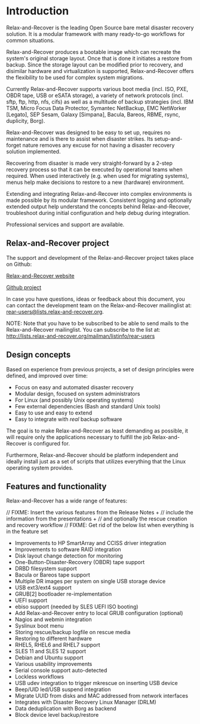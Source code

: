 # Introduction

Relax-and-Recover is the leading Open Source bare metal disaster recovery
solution. It is a modular framework with many ready-to-go workflows for
common situations.

Relax-and-Recover produces a bootable image which can recreate the system's
original storage layout. Once that is done it initiates a restore from backup.
Since the storage layout can be modified prior to recovery, and disimilar
hardware and virtualization is supported, Relax-and-Recover offers the
flexibility to be used for complex system migrations.

Currently Relax-and-Recover supports various boot media (incl. ISO, PXE,
OBDR tape, USB or eSATA storage), a variety of network protocols (incl.
sftp, ftp, http, nfs, cifs) as well as a multitude of backup strategies
(incl.  IBM TSM, Micro Focus Data Protector, Symantec NetBackup, EMC NetWorker [Legato],
SEP Sesam, Galaxy [Simpana], Bacula, Bareos, RBME, rsync, duplicity, Borg).

Relax-and-Recover was designed to be easy to set up, requires no maintenance
and is there to assist when disaster strikes. Its setup-and-forget nature
removes any excuse for not having a disaster recovery solution implemented.

Recovering from disaster is made very straight-forward by a 2-step recovery
process so that it can be executed by operational teams when required.
When used interactively (e.g. when used for migrating systems), menus help
make decisions to restore to a new (hardware) environment.

Extending and integrating Relax-and-Recover into complex environments is made
possible by its modular framework. Consistent logging and optionally extended
output help understand the concepts behind Relax-and-Recover, troubleshoot
during initial configuration and help debug during integration.

Professional services and support are available.


## Relax-and-Recover project
The support and development of the Relax-and-Recover project takes place
on Github:

[Relax-and-Recover website](http://relax-and-recover.org/)

[Github project](http://github.com/rear/rear/)

In case you have questions, ideas or feedback about this document, you
can contact the development team on the Relax-and-Recover mailinglist at:
rear-users@lists.relax-and-recover.org.

NOTE: Note that you have to be subscribed to be able to send mails to the
Relax-and-Recover mailinglist. You can subscribe to the list at:
http://lists.relax-and-recover.org/mailman/listinfo/rear-users


## Design concepts
Based on experience from previous projects, a set of design principles were
defined, and improved over time:

 - Focus on easy and automated disaster recovery
 - Modular design, focused on system administrators
 - For Linux (and possibly Unix operating systems)
 - Few external dependencies (Bash and standard Unix tools)
 - Easy to use and easy to extend
 - Easy to integrate with *real* backup software

The goal is to make Relax-and-Recover as least demanding as possible, it will
require only the applications necessary to fulfill the job Relax-and-Recover
is configured for.

Furthermore, Relax-and-Recover should be platform independent and ideally
install just as a set of scripts that utilizes everything that the Linux
operating system provides.


## Features and functionality
Relax-and-Recover has a wide range of features:

// FIXME: Insert the various features from the Release Notes +
//        include the information from the presentations +
//        and optionally the rescue creation and recovery workflow
// FIXME: Get rid of the below list when everything is in the feature set

 - Improvements to HP SmartArray and CCISS driver integration
 - Improvements to software RAID integration
 - Disk layout change detection for monitoring
 - One-Button-Disaster-Recovery (OBDR) tape support
 - DRBD filesystem support
 - Bacula or Bareos tape support
 - Multiple DR images per system on single USB storage device
 - USB ext3/ext4 support
 - GRUB[2] bootloader re-implementation
 - UEFI support
 - ebiso support (needed by SLES UEFI ISO booting)
 - Add Relax-and-Recover entry to local GRUB configuration (optional)
 - Nagios and webmin integration
 - Syslinux boot menu
 - Storing rescue/backup logfile on rescue media
 - Restoring to different hardware
 - RHEL5, RHEL6 and RHEL7 support
 - SLES 11 and SLES 12 support
 - Debian and Ubuntu support
 - Various usability improvements
 - Serial console support auto-detected
 - Lockless workflows
 - USB udev integration to trigger mkrescue on inserting USB device
 - Beep/UID led/USB suspend integration
 - Migrate UUID from disks and MAC addressed from network interfaces
 - Integrates with Disaster Recovery Linux Manager (DRLM)
 - Data deduplication with Borg as backend
 - Block device level backup/restore


